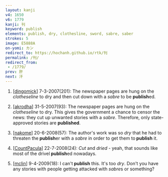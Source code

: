 ```yaml
---
layout: kanji
v4: 1650
v6: 1779
kanji: 刊
keyword: publish
elements: publish, dry, clothesline, sword, sabre, saber
strokes: 5
image: E5888A
on-yomi: カン
redirect_to: https://hochanh.github.io/rtk/刊
permalink: /刊/
redirect_from:
 - /1779/
prev: 肝
next: 汗
---
```


1) [<a href="http://kanji.koohii.com/profile/dingomick">dingomick</a>] 7-3-2007(201): The newspaper pages are hung on the <em>clotheseline</em> to dry and then cut down with a <em>sabre</em> to be <strong>publish</strong>ed.

2) [<a href="http://kanji.koohii.com/profile/akrodha">akrodha</a>] 31-5-2007(93): The newspaper pages are hung on the <em>clotheseline</em> to dry. This gives the government a chance to censor the news: they cut up unwanted stories with a <em>sabre</em>. Therefore, only state-approved stories are <strong>published</strong>.

3) [<a href="http://kanji.koohii.com/profile/nakome">nakome</a>] 20-6-2008(57): The author&#039;s work was so <em>dry</em> that he had to threaten the<strong> publish</strong>er with a <em>sabre</em> in order to get them to<strong> publish</strong> it.

4) [<a href="http://kanji.koohii.com/profile/CountPacula">CountPacula</a>] 22-7-2008(24): <em>Cut</em> and <em>dried</em> - yeah, that sounds like most of the drivel<strong> publish</strong>ed nowadays.

5) [<a href="http://kanji.koohii.com/profile/mclin">mclin</a>] 9-4-2009(18): I can&#039;t<strong> publish</strong> this. It&#039;s too <em>dry</em>. Don&#039;t you have any stories with people getting attacked with <em>sabre</em>s or something?

